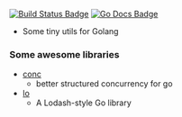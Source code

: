 [![Build Status Badge]][Build Status]
[![Go Docs Badge]][Go Docs]

[Build Status Badge]: https://github.com/haoxins/g/actions/workflows/test.yaml/badge.svg
[Build Status]: https://github.com/haoxins/g/actions/workflows/test.yaml
[Go Docs Badge]: https://pkg.go.dev/badge/github.com/haoxins/g
[Go Docs]: https://pkg.go.dev/github.com/haoxins/g

- Some tiny utils for Golang

### Some awesome libraries

- [conc](https://github.com/sourcegraph/conc)
  - better structured concurrency for go
- [lo](https://github.com/samber/lo)
  - A Lodash-style Go library
